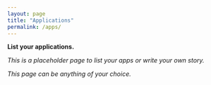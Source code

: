 ```yaml
---
layout: page
title: "Applications"
permalink: /apps/
---
```


**List your applications.**

_This is a placeholder page to list your apps or write your own story._

_This page can be anything of your choice._
